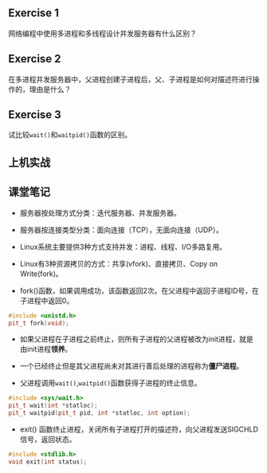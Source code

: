 ## Exercise 1

网络编程中使用多进程和多线程设计并发服务器有什么区别？

## Exercise 2

在多进程并发服务器中，父进程创建子进程后，父、子进程是如何对描述符进行操作的，理由是什么？

## Exercise 3

试比较`wait()`和`waitpid()`函数的区别。

## 上机实战

## 课堂笔记

- 服务器按处理方式分类：迭代服务器、并发服务器。

- 服务器按连接类型分类：面向连接（TCP），无面向连接（UDP）。

- Linux系统主要提供3种方式支持并发：进程、线程、I/O多路复用。

- Linux有3种资源拷贝的方式：共享(vfork)、直接拷贝、Copy on Write(fork)。

- fork()函数，如果调用成功，该函数返回2次。在父进程中返回子进程ID号，在子进程中返回0。

```cpp
#include <unistd.h>
pit_t fork(void);
```

- 如果父进程在子进程之前终止，则所有子进程的父进程被改为init进程，就是由init进程**领养**。

- 一个已经终止但是其父进程尚未对其进行善后处理的进程称为**僵尸进程**。

- 父进程调用`wait()`,`waitpid()`函数获得子进程的终止信息。

```cpp
#include <sys/wait.h>
pit_t wait(int *statloc);
pit_t waitpid(pit_t pid, int *statloc, int option);
```

- exit() 函数终止进程，关闭所有子进程打开的描述符，向父进程发送SIGCHLD信号，返回状态。

```cpp
#include <stdlib.h>
void exit(int status);
```
